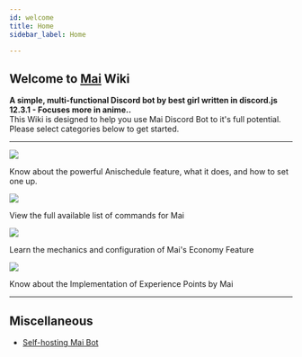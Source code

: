 ```yaml
---
id: welcome
title: Home
sidebar_label: Home

---
```



##  Welcome to [Mai](https://invite.mai-san.ml/) Wiki

**A simple, multi-functional Discord bot by best girl written in discord.js 12.3.1 - Focuses more in anime..**
<br/>
This Wiki is designed to help you use Mai Discord Bot to it's full potential. Please select categories below to get started.<br/>

---

<a href="https://mai-san/docs/Anime_Scheduling">
<img src="https://camo.githubusercontent.com/f129cb3e3dfbcef43e736b7a4cdc7d8ee77f3817/68747470733a2f2f692e696d6775722e636f6d2f3475346e7434672e706e67"/></a>

Know about the powerful Anischedule feature, what it does, and how to set one up.<br/>

<a href="https://mai-san/docs/Anime_Scheduling">
<img src="https://camo.githubusercontent.com/919190f149cb932c29ada5b6040af4490192697a/68747470733a2f2f692e696d6775722e636f6d2f566843743341312e706e67"/></a>

View the full available list of commands for Mai<br/>

<a href="https://mai-san/docs/Anime_Scheduling">
<img src="https://camo.githubusercontent.com/6c5d6f7b10a666db198b91fa917376f5df27b575/68747470733a2f2f692e696d6775722e636f6d2f596d62664a33362e706e67"/></a>

Learn the mechanics and configuration of Mai's Economy Feature<br/>

<a href="https://mai-san/docs/Anime_Scheduling">
<img src="https://camo.githubusercontent.com/cdff4780f802f20e2536817b0b2cfa1101dfab19/68747470733a2f2f692e696d6775722e636f6d2f7654585749416a2e706e67"/></a>

Know about the Implementation of Experience Points by Mai

---

## Miscellaneous
- [Self-hosting Mai Bot](https://mai-san/docs/self_host)

